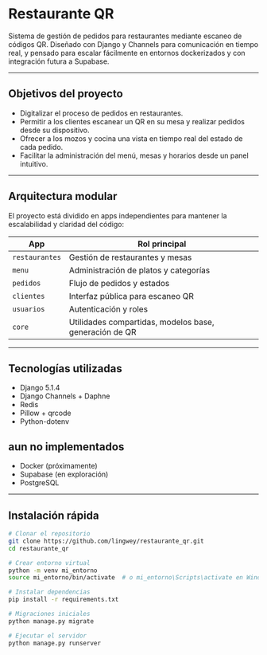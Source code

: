 # Restaurante QR

Sistema de gestión de pedidos para restaurantes mediante escaneo de códigos QR. Diseñado con Django y Channels para comunicación en tiempo real, y pensado para escalar fácilmente en entornos dockerizados y con integración futura a Supabase.

---

## Objetivos del proyecto

- Digitalizar el proceso de pedidos en restaurantes.
- Permitir a los clientes escanear un QR en su mesa y realizar pedidos desde su dispositivo.
- Ofrecer a los mozos y cocina una vista en tiempo real del estado de cada pedido.
- Facilitar la administración del menú, mesas y horarios desde un panel intuitivo.

---

## Arquitectura modular

El proyecto está dividido en apps independientes para mantener la escalabilidad y claridad del código:

| App           | Rol principal |
|---------------|----------------|
| `restaurantes` | Gestión de restaurantes y mesas |
| `menu`         | Administración de platos y categorías |
| `pedidos`      | Flujo de pedidos y estados |
| `clientes`     | Interfaz pública para escaneo QR |
| `usuarios`     | Autenticación y roles |
| `core`         | Utilidades compartidas, modelos base, generación de QR |

---

## Tecnologías utilizadas

- Django 5.1.4
- Django Channels + Daphne
- Redis
- Pillow + qrcode
- Python-dotenv
## aun no implementados 
- Docker (próximamente) 
- Supabase (en exploración)
- PostgreSQL
---

## Instalación rápida

```bash
# Clonar el repositorio
git clone https://github.com/lingwey/restaurante_qr.git
cd restaurante_qr

# Crear entorno virtual
python -m venv mi_entorno
source mi_entorno/bin/activate  # o mi_entorno\Scripts\activate en Windows

# Instalar dependencias
pip install -r requirements.txt

# Migraciones iniciales
python manage.py migrate

# Ejecutar el servidor
python manage.py runserver

